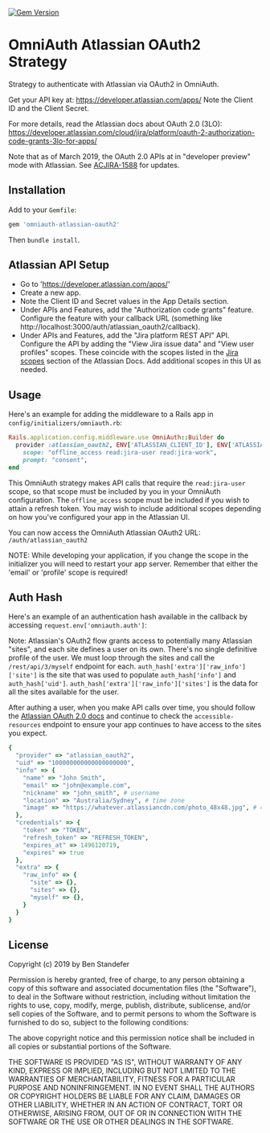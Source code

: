 [![Gem Version](https://badge.fury.io/rb/omniauth-atlassian-oauth2.svg)](https://badge.fury.io/rb/omniauth-atlassian-oauth2)

# OmniAuth Atlassian OAuth2 Strategy

Strategy to authenticate with Atlassian via OAuth2 in OmniAuth.

Get your API key at: https://developer.atlassian.com/apps/ Note the Client ID
and the Client Secret.

For more details, read the Atlassian docs about OAuth 2.0 (3LO):
https://developer.atlassian.com/cloud/jira/platform/oauth-2-authorization-code-grants-3lo-for-apps/

Note that as of March 2019, the OAuth 2.0 APIs at in "developer preview" mode
with Atlassian. See
[ACJIRA-1588](https://ecosystem.atlassian.net/browse/ACJIRA-1588) for updates.

## Installation

Add to your `Gemfile`:

```ruby
gem 'omniauth-atlassian-oauth2'
```

Then `bundle install`.

## Atlassian API Setup

* Go to 'https://developer.atlassian.com/apps/'
* Create a new app.
* Note the Client ID and Secret values in the App Details section.
* Under APIs and Features, add the "Authorization code grants" feature.
  Configure the feature with your callback URL (something like
  http://localhost:3000/auth/atlassian_oauth2/callback).
* Under APIs and Features, add the "Jira platform REST API" API. Configure the
  API by adding the "View Jira issue data" and "View user profiles" scopes. These coincide with the scopes listed in the [Jira scopes](https://developer.atlassian.com/cloud/jira/platform/oauth-2-authorization-code-grants-3lo-for-apps/) section of the Atlassian Docs. Add additional scopes in this UI as needed.

## Usage

Here's an example for adding the middleware to a Rails app in
`config/initializers/omniauth.rb`:

```ruby
Rails.application.config.middleware.use OmniAuth::Builder do
  provider :atlassian_oauth2, ENV['ATLASSIAN_CLIENT_ID'], ENV['ATLASSIAN_CLIENT_SECRET']
    scope: "offline_access read:jira-user read:jira-work",
    prompt: "consent",
end
```

This OmniAuth strategy makes API calls that require the `read:jira-user` scope,
so that scope must be included by you in your OmniAuth configuration. The
`offline_access` scope must be included if you wish to attain a refresh token.
You may wish to include additional scopes depending on how you've configured
your app in the Atlassian UI.

You can now access the OmniAuth Atlassian OAuth2 URL: `/auth/atlassian_oauth2`

NOTE: While developing your application, if you change the scope in the
initializer you will need to restart your app server. Remember that either the
'email' or 'profile' scope is required!

## Auth Hash

Here's an example of an authentication hash available in the callback by
accessing `request.env['omniauth.auth']`:

Note: Atlassian's OAuth2 flow grants access to potentially many Atlassian
"sites", and each site defines a user on its own. There's no single definitive
profile of the user. We must loop through the sites and call the
`/rest/api/3/myself` endpoint for each. `auth_hash['extra']['raw_info']['site']`
is the site that was used to populate `auth_hash['info']` and
`auth_hash['uid']`. `auth_hash['extra']['raw_info']['sites']` is the data for
all the sites available for the user.

After authing a user, when you make API calls over time, you should follow the
[Atlassian OAuth 2.0 docs](https://developer.atlassian.com/cloud/jira/platform/oauth-2-authorization-code-grants-3lo-for-apps/)
and continue to check the `accessible-resources` endpoint to ensure your app
continues to have access to the sites you expect.

```ruby
{
  "provider" => "atlassian_oauth2",
  "uid" => "100000000000000000000",
  "info" => {
    "name" => "John Smith",
    "email" => "john@example.com",
    "nickname" => "john_smith", # username
    "location" => "Australia/Sydney", # time zone
    "image" => "https://whatever.atlassiancdn.com/photo_48x48.jpg", # 48x48 pixels
  },
  "credentials" => {
    "token" => "TOKEN",
    "refresh_token" => "REFRESH_TOKEN",
    "expires_at" => 1496120719,
    "expires" => true
  },
  "extra" => {
    "raw_info" => {
      "site" => {},
      "sites" => {},
      "myself" => {},
    }
  }
}
```

## License

Copyright (c) 2019 by Ben Standefer

Permission is hereby granted, free of charge, to any person obtaining a copy of this software and associated documentation files (the "Software"), to deal in the Software without restriction, including without limitation the rights to use, copy, modify, merge, publish, distribute, sublicense, and/or sell copies of the Software, and to permit persons to whom the Software is furnished to do so, subject to the following conditions:

The above copyright notice and this permission notice shall be included in all copies or substantial portions of the Software.

THE SOFTWARE IS PROVIDED "AS IS", WITHOUT WARRANTY OF ANY KIND, EXPRESS OR IMPLIED, INCLUDING BUT NOT LIMITED TO THE WARRANTIES OF MERCHANTABILITY, FITNESS FOR A PARTICULAR PURPOSE AND NONINFRINGEMENT. IN NO EVENT SHALL THE AUTHORS OR COPYRIGHT HOLDERS BE LIABLE FOR ANY CLAIM, DAMAGES OR OTHER LIABILITY, WHETHER IN AN ACTION OF CONTRACT, TORT OR OTHERWISE, ARISING FROM, OUT OF OR IN CONNECTION WITH THE SOFTWARE OR THE USE OR OTHER DEALINGS IN THE SOFTWARE.
